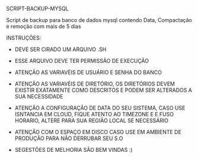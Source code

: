 SCRIPT-BACKUP-MYSQL

Script de backup para banco de dados mysql contendo Data, Compactação e remoção com mais de 5 dias

INSTRUÇÕES:

- DEVE SER CIRADO UM ARQUIVO .SH

- ESSE ARQUIVO DEVE TER PERMISSÃO DE EXECUÇÃO

- ATENÇÃO AS VARIAVÉIS DE USUÁRIO E SENHA DO BANCO 

- ATENÇÃO AS VARIAVÉIS DE DIRETÓRIO, OS DIRETÓRIOS DEVEM EXISTIR EXATAMENTE COMO DESCRITOS E PODEM SER ALTERADOS A SUA NECESSIDADE

- ATENÇÃO A CONFIGURAÇÃO DE DATA DO SEU SISTEMA, CASO USE ISNTANCIA EM CLOUD, FIQUE ATENTO AO TIMEZONE E E FUSO HORARIO, ALTERE PARA SUA REGIÃO LOCAL SE NECESSÁRIO

- ATENÇÃO COM O ESPAÇO EM DISCO CASO USE EM AMBIENTE DE PRODUÇÃO PARA NÃO DERRUBAR SEU S.O

- SEGESTÕES DE MELHORIA SÃO BEM VINDAS :)
